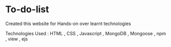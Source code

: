 # To-do-list
Created this website for Hands-on over learnt technologies

Technologies Used : HTML , CSS , Javascript , MongoDB , Mongoose , npm , view , ejs
